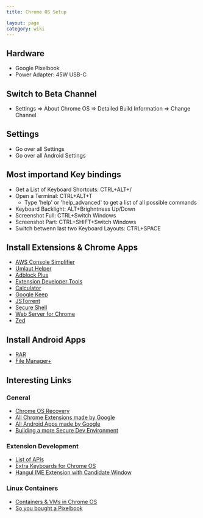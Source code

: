 ```yaml
---
title: Chrome OS Setup

layout: page
category: wiki
---
```


## Hardware
- Google Pixelbook
- Power Adapter: 45W USB-C

## Switch to Beta Channel
- Settings => About Chrome OS => Detailed Build Information => Change Channel

## Settings
- Go over all Settings
- Go over all Android Settings

## Most importand Key bindings
- Get a List of Keyboard Shortcuts: CTRL+ALT+/
- Open a Terminal: CTRL+ALT+T
  - Type 'help' or 'help_advanced' to get a list of all possible commands
- Keyboard Backlight: ALT+Brighntness Up/Down
- Screenshot Full: CTRL+Switch Windows
- Screenshot Part: CTRL+SHIFT+Switch Windows
- Switch betwenn last two Keyboard Layouts: CTRL+SPACE

## Install Extensions & Chrome Apps
- [AWS Console Simplifier](https://github.com/frostrubin/Chrome-Extensions)
- [Umlaut Helper](https://github.com/frostrubin/Chrome-Extensions)
- [Adblock Plus](https://chrome.google.com/webstore/detail/adblock-plus/cfhdojbkjhnklbpkdaibdccddilifddb)
- [Extension Developer Tools](https://chrome.google.com/webstore/detail/chrome-apps-extensions-de/ohmmkhmmmpcnpikjeljgnaoabkaalbgc)
- [Calculator](https://chrome.google.com/webstore/detail/calculator/joodangkbfjnajiiifokapkpmhfnpleo)
- [Google Keep](https://chrome.google.com/webstore/detail/google-keep-notes-and-lis/hmjkmjkepdijhoojdojkdfohbdgmmhki)
- [JSTorrent](https://chrome.google.com/webstore/detail/jstorrent/anhdpjpojoipgpmfanmedjghaligalgb)
- [Secure Shell](https://chrome.google.com/webstore/detail/secure-shell/pnhechapfaindjhompbnflcldabbghjo)
- [Web Server for Chrome](https://chrome.google.com/webstore/detail/web-server-for-chrome/ofhbbkphhbklhfoeikjpcbhemlocgigb)
- [Zed](https://chrome.google.com/webstore/detail/zed-code-editor/pfmjnmeipppmcebplngmhfkleiinphhp)

## Install Android Apps
- [RAR](https://play.google.com/store/apps/details?id=com.rarlab.rar&hl=en)
- [File Manager+](https://play.google.com/store/apps/details?id=com.alphainventor.filemanager&hl=en)



## Interesting Links
### General
- [Chrome OS Recovery](https://support.google.com/chromebook/answer/1080595)
- [All Chrome Extensions made by Google](https://chrome.google.com/webstore/category/collection/by_google)
- [All Android Apps made by Google](https://play.google.com/store/apps/dev?id=5700313618786177705&hl=en)
- [Building a more Secure Dev Environment](https://blog.lessonslearned.org/building-a-more-secure-development-chromebook/)


### Extension Development
- [List of APIs](https://developer.chrome.com/extensions/api_index)
- [Extra Keyboards for Chrome OS](https://github.com/google/extra-keyboards-for-chrome-os)
- [Hangul IME Extension with Candidate Window](https://github.com/googlei18n/google-input-tools/blob/fc9f11d80d957560f7accf85a5fc27dd23625f70/chrome/os/nacl-hangul/js/ime.js)

### Linux Containers
- [Containers & VMs in Chrome OS](https://chromium.googlesource.com/chromiumos/docs/+/master/containers_and_vms.md)
- [So you bought a Pixelbook](https://blog.drewolson.org/so-you-bought-a-pixelbook/)


